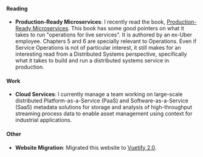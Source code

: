 #### Reading

- **Production-Ready Microservices**: I recently read the book, [Production-Ready Microservices](http://shop.oreilly.com/product/0636920053675.do). This book has some good pointers on what it takes to run "operations for live services". It is authored by an ex-Uber employee. Chapters 5 and 6 are specially relevant to Operations. Even if Service Operations is not of particular interest, it still makes for an interesting read from a Distributed Systems perspective, specifically what it takes to build and run a distributed systems service in production.

#### Work

- **Cloud Services**: I currently manage a team working on large-scale distributed Platform-as-a-Service (PaaS) and Software-as-a-Service (SaaS) metadata solutions for storage and analysis of high-throughput streaming process data to enable asset management using context for industrial applications.

#### Other

- **Website Migration**: Migrated this website to [Vuetify 2.0](https://github.com/vuetifyjs/vuetify/releases/tag/v2.0.0).
